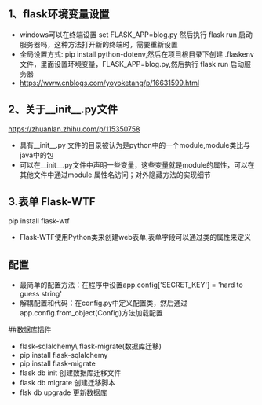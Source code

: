 ## 1、flask环境变量设置
- windows可以在终端设置 set FLASK_APP=blog.py
然后执行 flask run 启动服务器吗，这种方法打开新的终端时，需要重新设置
- 全局设置方式: pip install python-dotenv,然后在项目根目录下创建 .flaskenv 文件，里面设置环境变量，FLASK_APP=blog.py,然后执行 flask run 启动服务器
- https://www.cnblogs.com/yoyoketang/p/16631599.html

## 2、关于__init__.py文件
https://zhuanlan.zhihu.com/p/115350758
- 具有__init__.py 文件的目录被认为是python中的一个module,module类比与java中的包
- 可以在__init__.py文件中声明一些变量，这些变量就是module的属性，可以在其他文件中通过module.属性名访问；对外隐藏方法的实现细节

## 3.表单 Flask-WTF
pip install flask-wtf
- Flask-WTF使用Python类来创建web表单,表单字段可以通过类的属性来定义

## 配置
- 最简单的配置方法：在程序中设置app.config['SECRET_KEY'] = 'hard to guess string'
- 解耦配置和代码：在config.py中定义配置类，然后通过app.config.from_object(Config)方法加载配置
  
##数据库插件
- flask-sqlalchemy\ flask-migrate(数据库迁移)
-  pip install flask-sqlalchemy
-  pip install flask-migrate
-  flask db init 创建数据库迁移文件
-  flask db migrate 创建迁移脚本
-  flsk db upgrade 更新数据库
